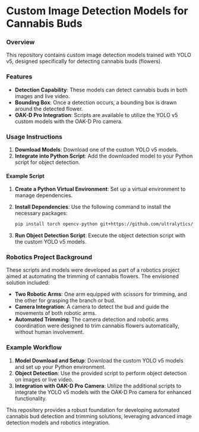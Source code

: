 # Custom Image Detection Models for Cannabis Buds

### Overview

This repository contains custom image detection models trained with YOLO v5, designed specifically for detecting cannabis buds (flowers).

### Features

- **Detection Capability**: These models can detect cannabis buds in both images and live video.
- **Bounding Box**: Once a detection occurs, a bounding box is drawn around the detected flower.
- **OAK-D Pro Integration**: Scripts are available to utilize the YOLO v5 custom models with the OAK-D Pro camera.

### Usage Instructions

1. **Download Models**: Download one of the custom YOLO v5 models.
2. **Integrate into Python Script**: Add the downloaded model to your Python script for object detection.

#### Example Script

1. **Create a Python Virtual Environment**: Set up a virtual environment to manage dependencies.
2. **Install Dependencies**: Use the following command to install the necessary packages:

    ```bash
    pip install torch opencv-python git+https://github.com/ultralytics/yolov5
    ```

3. **Run Object Detection Script**: Execute the object detection script with the custom YOLO v5 models.

### Robotics Project Background

These scripts and models were developed as part of a robotics project aimed at automating the trimming of cannabis flowers. The envisioned solution included:

- **Two Robotic Arms**: One arm equipped with scissors for trimming, and the other for grasping the branch or bud.
- **Camera Integration**: A camera to detect the bud and guide the movements of both robotic arms.
- **Automated Trimming**: The camera detection and robotic arms coordination were designed to trim cannabis flowers automatically, without human involvement.

### Example Workflow

1. **Model Download and Setup**: Download the custom YOLO v5 models and set up your Python environment.
2. **Object Detection**: Use the provided script to perform object detection on images or live video.
3. **Integration with OAK-D Pro Camera**: Utilize the additional scripts to integrate the YOLO v5 models with the OAK-D Pro camera for enhanced functionality.

This repository provides a robust foundation for developing automated cannabis bud detection and trimming solutions, leveraging advanced image detection models and robotics integration.
